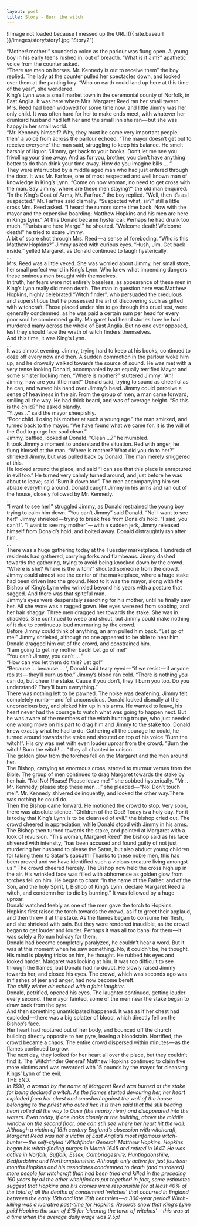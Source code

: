 ```yaml
---
layout: post
title: Story - Burn the witch
---
```


![Image not loaded because I messed up the URL]({{ site.baseurl }}/images/story/story1.jpg "Story2")


“Mother! mother!” sounded a voice as the parlour was flung open. A young boy in his early teens rushed in, out of breadth. “What is it Jim?” apathetic voice from the counter asked.  
“There are men on horses. Mr. Kennedy is out to receive them” the boy replied. The lady at the counter pulled her spectacles down, and looked over them at the panting boy. “Who on earth could land up here at this time of the year”, she wondered.  
King’s Lynn was a small market town in the ceremonial county of Norfolk, in East Anglia. It was here where Mrs. Margaret Reed ran her small tavern. Mrs. Reed had been widowed for some time now, and little Jimmy was her only child. It was often hard for her to make ends meet, with whatever her drunkard husband had left her and the small inn she ran — but she was happy in her small world.  
“Mr. Kennedy himself? Why, they must be some very important people then” a voice from across the parlour echoed. “The mayor doesn’t get out to receive everyone” the man said, struggling to keep his balance. He smelt harshly of liquor. “Jimmy, get back to your books. Don’t let me see you frivolling your time away. And as for you, brother, you don’t have anything better to do than drink your time away. How do you imagine bills … “  
They were interrupted by a middle aged man who had just entered through the door. It was Mr. Farfrae, one of most respected and well known man of knowledge in King’s Lynn. “Come on now woman, no need to get cross with the man. Say Jimmy, where are these men staying?” the old man enquired.  
“In the King’s Coat of Arms, Mr. Farfrae.” the boy replied. “Well, then it’s as I suspected.” Mr. Farfrae said dismally. “Suspected what, sir?” still a little cross Mrs. Reed asked. “I heard the rumors some time back. Now with the mayor and the expensive boarding; Matthew Hopkins and his men are here in Kings Lynn.” At this Donald became hysterical. Perhaps he had drunk too much. “Purists are here Marge!” he shouted. “Welcome death! Welcome death!” he tried to scare Jimmy.  
A bit of scare shot through Mrs. Reed — a sense of foreboding. “Who is this Matthew Hopkins?” Jimmy asked with curious eyes. “Hush, Jim. Get back inside.” yelled Margaret, as Donald continued to laugh hysterically.  
…  
Mrs. Reed was a little vexed. She was worried about Jimmy, her small store, her small perfect world in King’s Lynn. Who knew what impending dangers these ominous men brought with themselves.  
In truth, her fears were not entirely baseless, as appearance of these men in King’s Lynn really did mean death. The man in question here was Matthew Hopkins, highly celebrated “Witch finder”, who persuaded the credulous and superstitious that he possessed the art of discovering such as gifted with witchcraft. Those placed under him to go through this cruel test, were generally condemned, as he was paid a certain sum per head for every poor soul he condemned guilty. Margaret had heard stories how he had murdered many across the whole of East Anglia. But no one ever opposed, lest they should face the wrath of witch finders themselves.  
And this time, it was King’s Lynn.  
…  
It was almost evening. Jimmy, trying hard to keep at his books, continued to doze off every now and then. A sudden commotion in the parlour woke him up, and he drowsily walked towards the source of sound. He was met with a very tense looking Donald, accompanied by an equally terrified Mayor and some sinister looking men. “Where is mother?” stuttered Jimmy.
“Ah! Jimmy, how are you little man?“ Donald said, trying to sound as cheerful as he can, and waved his hand over Jimmy’s head. Jimmy could perceive a sense of heaviness in the air. From the group of men, a man came forward, smiling all the way. He had thick beard, and was of average height. “So this is the child?” he asked blandly.  
“Y..yes ..” said the mayor sheepishly.  
“Poor child. Losing his mother at such a young age.” the man smirked, and turned back to the mayor. “We have found what we came for. It is the will of the God to purge her soul clean.”  
Jimmy, baffled, looked at Donald. “Clean …?” he mumbled.  
It took Jimmy a moment to understand the situation. Red with anger, he flung himself at the man. “Where is mother? What did you do to her?” shrieked Jimmy, but was pulled back by Donald. The man merely sniggered at this.  
He looked around the place, and said “I can see that this place is enraptured in evil too.” He turned very calmly turned around, and just before he was about to leave; said “Burn it down too”. The men accompanying him set ablaze everything around. Donald caught Jimmy in his arms and ran out of the house, closely followed by Mr. Kennedy.  
…  
“I want to see her!” struggled Jimmy, as Donald restrained the young boy trying to calm him down. “You can’t Jimmy” said Donald. “No! I want to see her!” Jimmy shrieked — trying to break free from Donald’s hold. “I said, you can’t!”. “I want to see my mother” — with a sudden jerk, Jimmy released himself from Donald’s hold, and bolted away. Donald distraughtly ran after him.  
…  
There was a huge gathering today at the Tuesday marketplace. Hundreds of residents had gathered, carrying forks and flambeaus. Jimmy dashed towards the gathering, trying to avoid being knocked down by the crowd.  
“Where is she? Where is the witch?” shouted someone from the crowd. Jimmy could almost see the center of the marketplace, where a huge stake had been driven into the ground. Next to it was the mayor, along with the Bishop of King’s Lynn who wrinkled beyond his years with a posture that sagged. And there was that spiteful man.  
Jimmy’s eyes were desperately searching for his mother, until he finally saw her. All she wore was a ragged gown. Her eyes were red from sobbing, and her hair shaggy. Three men dragged her towards the stake. She was in shackles. She continued to weep and shout, but Jimmy could make nothing of it due to continuous loud murmuring by the crowd.  
Before Jimmy could think of anything, an arm pulled him back. “Let go of me!” Jimmy shrieked, although no one appeared to be able to hear him. Donald dragged him out of the crowd, and constrained him.  
“I am going to get my mother back! Let go of me!”  
“You can’t Jimmy, you can’t … “  
“How can you let them do this? Let go!”  
“Because … because … “, Donald said teary eyed — “if we resist — if anyone resists — they’ll burn us too.” Jimmy’s blood ran cold. “There is nothing you can do, but cheer the stake. Cause if you don’t, they’ll burn you too. Do you understand? They’ll burn everything.”  
There was nothing left to be pawned. The noise was deafening. Jimmy felt completely numb — and fell unconscious. Donald looked dismally at the unconscious boy, and picked him up in his arms. He wanted to leave, his heart never had the courage to watch what was going to happen next. But he was aware of the members of the witch hunting troupe, who just needed one wrong move on his part to drag him and Jimmy to the stake too. Donald knew exactly what he had to do. Gathering all the courage he could, he turned around towards the stake and shouted on top of his voice “Burn the witch!”. His cry was met with even louder uproar from the crowd. “Burn the witch! Burn the witch! … “ they all chanted in unison.  
The golden glow from the torches fell on the Margaret and the men around her.  
The Bishop, carrying an enormous cross, started to murmur verses from the Bible. The group of men continued to drag Margaret towards the stake by her hair. “No! No! Please! Please leave me! “ she sobbed hysterically. “Mr .. Mr. Kennedy, please stop these men …” she pleaded — “No! Don’t touch me!”. Mr. Kennedy shivered delinquently, and looked the other way.There was nothing he could do.  
Then the Bishop came forward. He motioned the crowd to stop. Very soon, there was absolute silence. “Children of the God! Today is a holy day. For it is today that King’s Lynn is to be cleansed of evil.” the bishop cried out. The crowd cheered in appreciation, while Donald stood with Jimmy in his arms. The Bishop then turned towards the stake, and pointed at Margaret with a look of revulsion. “This woman, Margaret Reed” the bishop said as his face shivered with intensity, “has been accused and found guilty of not just murdering her husband to please the Satan, but also abduct young children for taking them to Satan’s sabbath! Thanks to these noble men, this has been proved and we have identified such a vicious creature living amongst us.” The crowd cheered fiercely. The Bishop now held the cross high up in the air. His wrinkled face was filled with abhorrence as golden glow from torches fell on him. He began to chant “In the name of the Father, and of the Son, and the holy Spirit, I, Bishop of King’s Lynn, declare Margaret Reed a witch, and condemn her to die by burning.” It was followed by a huge uproar.  
Donald watched feebly as one of the men gave the torch to Hopkins. Hopkins first raised the torch towards the crowd, as if to greet their applaud, and then threw it at the stake. As the flames began to consume her flesh, and she shrieked with pain. But they were rendered inaudible, as the crowd began to get louder and louder. Perhaps it was all too banal for them — it was solely a Roman holiday for them.  
Donald had become completely paralyzed, he couldn’t hear a word. But it was at this moment when he saw something. No, it couldn’t be, he thought. His mind is playing tricks on him, he thought. He rubbed his eyes and looked harder. Margaret was looking at him. It was too difficult to see through the flames, but Donald had no doubt. He slowly raised Jimmy towards her, and closed his eyes. The crowd, which was seconds ago was in flashes of jeer and anger, had now become bereft.  
_The chilly winter air echoed with a faint laughter._  
Donald, petrified, opened his eyes. The laughter continued, getting louder every second. The mayor fainted, some of the men near the stake began to draw back from the pyre.  
And then something unanticipated happened. It was as if her chest had exploded — there was a big splatter of blood, which directly fell on the Bishop’s face.  
Her heart had ruptured out of her body, and bounced off the church building directly opposite to her pyre, leaving a bloodstain. Horrified, the crowd became a chaos. The entire crowd dispersed within minutes — as the flames continued to grow.  
The next day, they looked for her heart all over the place, but they couldn’t find it. The ‘Witchfinder General’ Matthew Hopkins continued to claim five more victims and was rewarded with 15 pounds by the mayor for cleansing Kings’ Lynn of the evil.  
THE END.  
_In 1590, a woman by the name of Margaret Reed was burned at the stake for being declared a witch. As the flames started devouring her, her heart exploded from her chest and smashed against the wall of the house belonging to the priest who outed her. It is then said that the still beating heart rolled all the way to Ouse (the nearby river) and disappeared into the waters.
Even today, if one looks closely at the building, above the middle window on the second floor, one can still see where her heart hit the wall.
Although a victim of 16th century England’s obsession with witchcraft, Margaret Read was not a victim of East Anglia’s most infamous witch-hunter — the self-styled ‘Witchfinder General’ Matthew Hopkins.
Hopkins began his witch-finding purges in March 1645 and retired in 1647. He was active in Norfolk, Suffolk, Essex, Cambridgeshire, Huntingdonshire, Bedfordshire and Northamptonshire. Although only active for just fourteen months Hopkins and his associates condemned to death (and murdered) more people for witchcraft than had been tried and killed in the preceding 160 years by all the other witchfinders put together! In fact, some estimates suggest that Hopkins and his cronies were responsible for at least 40% of the total of all the deaths of condemned ‘witches’ that occurred in England between the early 15th and late 18th centuries — a 300-year period! Witch-killing was a lucrative past-time for Hopkins. Records show that King’s Lynn paid Hopkins the sum of £15 for ‘clearing the town of witches’ — this was at a time when the average daily wage was 2.5p!_ 